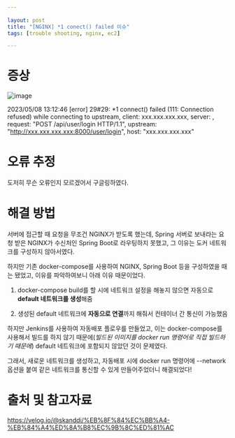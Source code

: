 ```yaml
---
  
layout: post
title: "[NGINX] *1 conect() failed 이슈"
tags: [trouble shooting, nginx, ec2]

---
```


# 증상

![image](https://github.com/piacu/piacu.github.io/assets/26267376/6d838d4b-cdbf-4447-9c21-1134d7da95d0)

2023/05/08 13:12:46 [error] 29#29: *1 connect() failed (111: Connection refused) while connecting to upstream, client: xxx.xxx.xxx.xxx, server: , request: "POST /api/user/login HTTP/1.1", upstream: "http://xxx.xxx.xxx.xxx:8000/user/login", host: "xxx.xxx.xxx.xxx"



# 오류 추정

도저히 무슨 오류인지 모르겠어서 구글링하였다.



# 해결 방법

서버에 접근할 때 요청을 무조건 NGINX가 받도록 했는데, Spring 서버로 보내라는 요청 받은 NGINX가 수신처인 Spring Boot로 라우팅하지 못했고, 그 이유는 도커 네트워크를 구성하지 않아서였다.

하지만 기존 docker-compose를 사용하여 NGINX, Spring Boot 등을 구성하였을 때는 됐었고, 이유를 파악하여보니 아래 이유 때문이었다.

1. docker-compose build를 할 시에 네트워크 설정을 해놓지 않으면 자동으로 **default 네트워크를 생성**해줌

2. 생성된 default 네트워크에 **자동으로 연결**까지 해줘서 컨테이너 간 통신이 가능했음



하지만 Jenkins를 사용하여 자동배포 플로우를 만들었고, 이는 docker-compose를 사용해서 빌드를 하지 않기 때문에(*빌드된 이미지를 docker run 명령어로 직접 빌드하기 때문에*) default 네트워크에 포함되지 않았던 것이 문제였다.



그래서, 새로운 네트워크를 생성하고, 자동배포 시에 docker run 명령어에 --network 옵션을 붙여 같은 네트워크를 통신할 수 있게 만들어주었더니 해결되었다!



# 출처 및 참고자료

https://velog.io/@skanddi/%EB%8F%84%EC%BB%A4-%EB%84%A4%ED%8A%B8%EC%9B%8C%ED%81%AC
